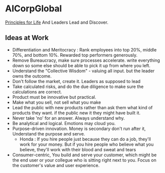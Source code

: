 # AICorpGlobal

[Principles for Life](./IdeologyAndPrinciples/readme.md) And Leaders Lead and Discover.

## Ideas at Work

- Differentiation and Meritocracy :  Rank employees into top 20%, middle 70%, and bottom 10%.  Rewarded top performers generously.
- Remove Bureaucracy, make sure processes accelerate. write everything down so some else should be able to pick it up from where you left.
- Understand the "Collective Wisdom" - valuing all input. but the leader owns the outcome. 
- Don't follow the market, create it. Leaders as supposed to lead 
- Take calculated risks, and do the due diligence to make sure the calculations are correct.
- Product must be innovative but practical.
- Make what you sell, not sell what you make
- Lead the public with new products rather than ask them what kind of products they want. if the public new it they might have built it.
- Never take 'no' for an answer. Always understand why. 
- Be analytical and logical. Emotions may cloud you.
- Purpose-driven innovation. Money is secondary don't run after it, Understand the purpose and serve.
  - Honda : If you hire people just because they can do a job, they'll work for your money. But if you hire people who believe what you believe, they'll work with their blood and sweat and tears
- Consumer-centric, You build and serve your customer, which might be the end user or your collegue who is sitting right next to you. Focus on the customer's value and user experience.
